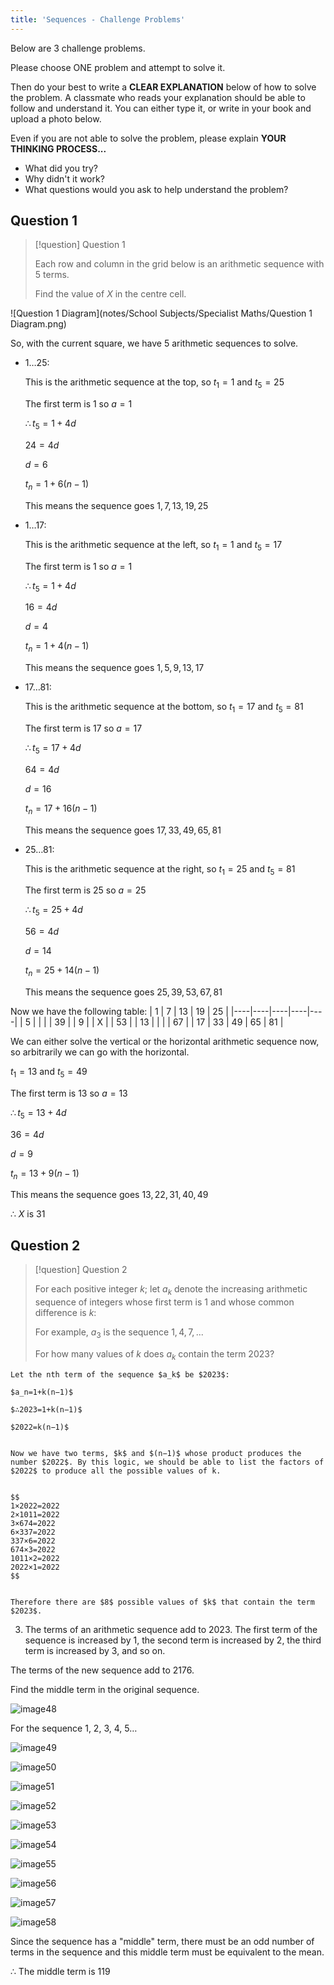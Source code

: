 ```yaml
---
title: 'Sequences - Challenge Problems'
---
```


Below are 3 challenge problems.

Please choose ONE problem and attempt to solve it.

Then do your best to write a **CLEAR EXPLANATION** below of how to solve the problem. A classmate who reads your explanation should be able to follow and understand it. You can either type it, or write in your book and upload a photo below.

Even if you are not able to solve the problem, please explain
**YOUR THINKING PROCESS...**

- What did you try?
- Why didn't it work?
- What questions would you ask to help understand the problem?

## Question 1

> [!question] Question 1
> 
> Each row and column in the grid below is an arithmetic sequence with 5 terms.
>
> Find the value of $X$ in the centre cell. 

![Question 1 Diagram](notes/School Subjects/Specialist Maths/Question 1 Diagram.png)

So, with the current square, we have 5 arithmetic sequences to solve.

- 1…25:

    This is the arithmetic sequence at the top, so $t_1=1$ and $t_5=25$

    The first term is 1 so $a=1$ 	

    $\therefore t_5=1+4d$ 

    $24=4d$

    $d=6$
    

    $t_n=1+6\left(n-1\right)$
    

    This means the sequence goes $1, 7, 13, 19, 25$

- 1…17:

    This is the arithmetic sequence at the left, so $t_1=1$ and $t_5=17$

    The first term is 1 so $a=1$ 	

    $\therefore t_5=1+4d$ 

    $16=4d$

    $d=4$

    
    $t_n=1+4\left(n-1\right)$

    
    This means the sequence goes $1, 5, 9, 13, 17$

- 17…81:

    This is the arithmetic sequence at the bottom, so $t_1=17$ and $t_5=81$

    The first term is 17 so $a=17$ 	

    $\therefore t_5=17+4d$ 

    $64=4d$

    $d=16$
    

    $t_n=17+16\left(n-1\right)$
    

    This means the sequence goes $17, 33, 49, 65, 81$

- 25…81:

    This is the arithmetic sequence at the right, so $t_1=25$ and $t_5=81$
    
    The first term is 25 so $a=25$ 
    
    $\therefore t_5=25+4d$ 
    
    $56=4d$
    
    $d=14$
    

    $t_n=25+14\left(n-1\right)$
    

    This means the sequence goes $25, 39, 53, 67, 81$

Now we have the following table:
| 1  | 7  | 13 | 19 | 25 |
|----|----|----|----|----|
| 5  |    |    |    | 39 |
| 9  |    | X  |    | 53 |
| 13 |    |    |    | 67 |
| 17 | 33 | 49 | 65 | 81 |

We can either solve the vertical or the horizontal arithmetic sequence now, so arbitrarily we can go with the horizontal.


$t_1=13$ and $t_5=49$

The first term is 13 so $a=13$ 

$\therefore t_5=13+4d$ 

$36=4d$

$d=9$


$t_n=13+9\left(n-1\right)$


This means the sequence goes $13, 22, 31, 40, 49$


∴ $X$ is 31

## Question 2

> [!question] Question 2
> 
> For each positive integer $k$; let $a_k$ denote the increasing arithmetic sequence of integers whose first term is $1$ and whose common difference is $k$: 
>
> For example, $a_3$ is the sequence $1, 4, 7, ...$ 
>
> For how many values of $k$ does $a_k$ contain the term $2023$?
	
	Let the nth term of the sequence $a_k$ be $2023$:

	$a_n=1+k(n−1)$

	$∴2023=1+k(n−1)$

	$2022=k(n−1)$
	
    
	Now we have two terms, $k$ and $(n−1)$ whose product produces the number $2022$. By this logic, we should be able to list the factors of $2022$ to produce all the possible values of k.
	

    $$
	1×2022=2022
	2×1011=2022
	3×674=2022
	6×337=2022
	337×6=2022
	674×3=2022
	1011×2=2022
	2022×1=2022
	$$


	Therefore there are $8$ possible values of $k$ that contain the term $2023$.


3.  The terms of an arithmetic sequence add to 2023.
The first term of the sequence is increased by 1, the second term is increased by 2, the third term is increased by 3, and so on.

The terms of the new sequence add to 2176.

Find the middle term in the original sequence.

![image48](../../../resources/image48-2.png)

For the sequence 1, 2, 3, 4, 5…

![image49](../../../resources/image49-2.png)

![image50](../../../resources/image50-2.png)

![image51](../../../resources/image51-2.png)

![image52](../../../resources/image52-2.png)

![image53](../../../resources/image53-2.png)

![image54](../../../resources/image54-2.png)

![image55](../../../resources/image55-2.png)

![image56](../../../resources/image56-2.png)

![image57](../../../resources/image57-2.png)

![image58](../../../resources/image58-2.png)

Since the sequence has a "middle" term, there must be an odd number of terms in the sequence and this middle term must be equivalent to the mean.

∴ The middle term is 119
